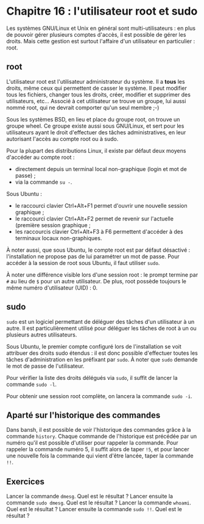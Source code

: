 # Chapitre 16 : l'utilisateur root et sudo

Les systèmes GNU/Linux et Unix en général sont multi-utilisateurs : en plus de 
pouvoir gérer plusieurs comptes d'accès, il est possible de gérer les droits.
Mais cette gestion est surtout l'affaire d'un utilisateur en particulier :
root.

## root

L'utilisateur root est l'utilisateur administrateur du système. Il a **tous**
les droits, même ceux qui permettent de casser le système. Il peut modifier
tous les fichiers, changer tous les droits, créer, modifier et supprimer des
utilisateurs, etc... Associé à cet utilisateur se trouve un groupe, lui aussi
nommé root, qui ne devrait comporter qu'un seul membre ;-)

Sous les systèmes BSD, en lieu et place du groupe root, on trouve un groupe
wheel. Ce groupe existe aussi sous GNU/Linux, et sert pour les utilisateurs
ayant le droit d'effectuer des tâches administratives, en leur autorisant
l'accès au compte root ou à sudo.

Pour la plupart des distributions Linux, il existe par défaut deux moyens
d'accéder au compte root :

* directement depuis un terminal local non-graphique (login et mot de passe) ;
* via la commande `su -`.

Sous Ubuntu :

* le raccourci clavier Ctrl+Alt+F1 permet d'ouvrir une nouvelle session
  graphique ;
* le raccourci clavier Ctrl+Alt+F2 permet de revenir sur l'actuelle (première
  session graphique ;
* les raccourcis clavier Ctrl+Alt+F3 à F6 permettent d'accéder à des terminaux
  locaux non-graphiques.

À noter aussi, que sous Ubuntu, le compte root est par défaut désactivé : 
l'installation ne propose pas de lui paramétrer un mot de passe. Pour accéder à
la session de root sous Ubuntu, il faut utiliser `sudo`.

À noter une différence visible lors d'une session root : le prompt termine par
`#` au lieu de `$` pour un autre utilisateur. De plus, root possède toujours le
même numéro d'utilisateur (UID) : 0.

## sudo

`sudo` est un logiciel permettant de déléguer des tâches d'un utilisateur à un
autre. Il est particulièrement utilisé pour déléguer les tâches de root à un ou
plusieurs autres utilisateurs.

Sous Ubuntu, le premier compte configuré lors de l'installation se voit
attribuer des droits sudo étendus : il est donc possible d'effectuer toutes les
tâches d'administration en les préfixant par `sudo`. À noter que `sudo` demande
le mot de passe de l'utilisateur.

Pour vérifier la liste des droits délégués via `sudo`, il suffit de lancer la 
commande `sudo -l`.

Pour obtenir une session root complète, on lancera la commande `sudo -i`.

## Aparté sur l'historique des commandes

Dans bansh, il est possible de voir l'historique des commandes grâce à la
commande `history`. Chaque commande de l'historique est précédée par un numéro
qu'il est possible d'utiliser pour rappeler la commande. Pour rappeler la
commande numéro 5, il suffit alors de taper `!5`, et pour lancer une nouvelle
fois la commande qui vient d'être lancée, taper la commande `!!`.


## Exercices

Lancer la commande `dmesg`. Quel est le résultat ?
Lancer ensuite la commande `sudo dmesg`. Quel est le résultat ?
Lancer la commande `whoami`. Quel est le résultat ?
Lancer ensuite la commande `sudo !!`. Quel est le résultat ?
